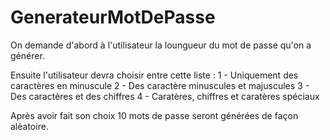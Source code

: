 # GenerateurMotDePasse

On demande d'abord à l'utilisateur la loungueur du mot de passe qu'on a générer. 

Ensuite l'utilisateur devra choisir entre cette liste :
1 - Uniquement des caractères en minuscule
2 - Des caractère minuscules et majuscules
3 - Des caractères et des chiffres
4 - Caratères, chiffres et caratères spéciaux

Après avoir fait son choix 10 mots de passe seront générées de façon alèatoire.
